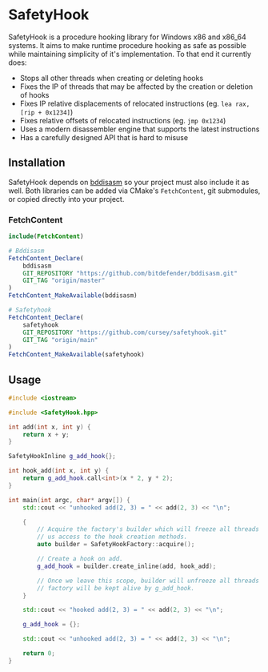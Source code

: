# SafetyHook

SafetyHook is a procedure hooking library for Windows x86 and x86_64 systems. It aims to make runtime procedure hooking as safe as possible while maintaining simplicity of it's implementation. To that end it currently does:

* Stops all other threads when creating or deleting hooks
* Fixes the IP of threads that may be affected by the creation or deletion of hooks
* Fixes IP relative displacements of relocated instructions (eg. `lea rax, [rip + 0x1234]`)
* Fixes relative offsets of relocated instructions (eg. `jmp 0x1234`)
* Uses a modern disassembler engine that supports the latest instructions
* Has a carefully designed API that is hard to misuse

## Installation

SafetyHook depends on [bddisasm](https://github.com/bitdefender/bddisasm) so your project must also include it as well. Both libraries can be added via CMake's `FetchContent`, git submodules, or copied directly into your project.

### FetchContent

```CMake
include(FetchContent)

# Bddisasm
FetchContent_Declare(
    bddisasm
    GIT_REPOSITORY "https://github.com/bitdefender/bddisasm.git"
    GIT_TAG "origin/master"
)
FetchContent_MakeAvailable(bddisasm)

# Safetyhook
FetchContent_Declare(
    safetyhook
    GIT_REPOSITORY "https://github.com/cursey/safetyhook.git"
    GIT_TAG "origin/main"
)
FetchContent_MakeAvailable(safetyhook)

```

## Usage

```C++
#include <iostream>

#include <SafetyHook.hpp>

int add(int x, int y) {
    return x + y;
}

SafetyHookInline g_add_hook{};

int hook_add(int x, int y) {
    return g_add_hook.call<int>(x * 2, y * 2);
}

int main(int argc, char* argv[]) {
    std::cout << "unhooked add(2, 3) = " << add(2, 3) << "\n";

    {
        // Acquire the factory's builder which will freeze all threads and give
        // us access to the hook creation methods.
        auto builder = SafetyHookFactory::acquire(); 

        // Create a hook on add.
        g_add_hook = builder.create_inline(add, hook_add);

        // Once we leave this scope, builder will unfreeze all threads and our
        // factory will be kept alive by g_add_hook.
    }

    std::cout << "hooked add(2, 3) = " << add(2, 3) << "\n";

    g_add_hook = {};

    std::cout << "unhooked add(2, 3) = " << add(2, 3) << "\n";

    return 0;
}
```
